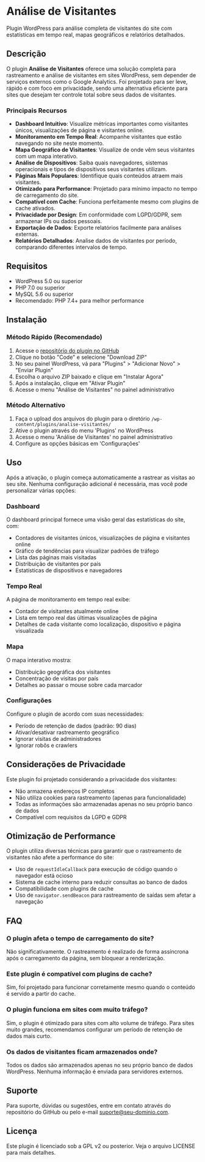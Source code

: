 # Análise de Visitantes

Plugin WordPress para análise completa de visitantes do site com estatísticas em tempo real, mapas geográficos e relatórios detalhados.

## Descrição

O plugin **Análise de Visitantes** oferece uma solução completa para rastreamento e análise de visitantes em sites WordPress, sem depender de serviços externos como o Google Analytics. Foi projetado para ser leve, rápido e com foco em privacidade, sendo uma alternativa eficiente para sites que desejam ter controle total sobre seus dados de visitantes.

### Principais Recursos

- **Dashboard Intuitivo**: Visualize métricas importantes como visitantes únicos, visualizações de página e visitantes online.
- **Monitoramento em Tempo Real**: Acompanhe visitantes que estão navegando no site neste momento.
- **Mapa Geográfico de Visitantes**: Visualize de onde vêm seus visitantes com um mapa interativo.
- **Análise de Dispositivos**: Saiba quais navegadores, sistemas operacionais e tipos de dispositivos seus visitantes utilizam.
- **Páginas Mais Populares**: Identifique quais conteúdos atraem mais visitantes.
- **Otimizado para Performance**: Projetado para mínimo impacto no tempo de carregamento do site.
- **Compatível com Cache**: Funciona perfeitamente mesmo com plugins de cache ativados.
- **Privacidade por Design**: Em conformidade com LGPD/GDPR, sem armazenar IPs ou dados pessoais.
- **Exportação de Dados**: Exporte relatórios facilmente para análises externas.
- **Relatórios Detalhados**: Analise dados de visitantes por período, comparando diferentes intervalos de tempo.

## Requisitos

- WordPress 5.0 ou superior
- PHP 7.0 ou superior
- MySQL 5.6 ou superior
- Recomendado: PHP 7.4+ para melhor performance

## Instalação

### Método Rápido (Recomendado)

1. Acesse o [repositório do plugin no GitHub](https://github.com/bitcoinp2p-com-br/analise-visitantes)
2. Clique no botão "Code" e selecione "Download ZIP"
3. No seu painel WordPress, vá para "Plugins" > "Adicionar Novo" > "Enviar Plugin"
4. Escolha o arquivo ZIP baixado e clique em "Instalar Agora"
5. Após a instalação, clique em "Ativar Plugin"
6. Acesse o menu "Análise de Visitantes" no painel administrativo

### Método Alternativo

1. Faça o upload dos arquivos do plugin para o diretório `/wp-content/plugins/analise-visitantes/`
2. Ative o plugin através do menu 'Plugins' no WordPress
3. Acesse o menu 'Análise de Visitantes' no painel administrativo
4. Configure as opções básicas em 'Configurações'

## Uso

Após a ativação, o plugin começa automaticamente a rastrear as visitas ao seu site. Nenhuma configuração adicional é necessária, mas você pode personalizar várias opções:

### Dashboard

O dashboard principal fornece uma visão geral das estatísticas do site, com:

- Contadores de visitantes únicos, visualizações de página e visitantes online
- Gráfico de tendências para visualizar padrões de tráfego
- Lista das páginas mais visitadas
- Distribuição de visitantes por país
- Estatísticas de dispositivos e navegadores

### Tempo Real

A página de monitoramento em tempo real exibe:

- Contador de visitantes atualmente online
- Lista em tempo real das últimas visualizações de página
- Detalhes de cada visitante como localização, dispositivo e página visualizada

### Mapa

O mapa interativo mostra:

- Distribuição geográfica dos visitantes
- Concentração de visitas por país
- Detalhes ao passar o mouse sobre cada marcador

### Configurações

Configure o plugin de acordo com suas necessidades:

- Período de retenção de dados (padrão: 90 dias)
- Ativar/desativar rastreamento geográfico
- Ignorar visitas de administradores
- Ignorar robôs e crawlers

## Considerações de Privacidade

Este plugin foi projetado considerando a privacidade dos visitantes:

- Não armazena endereços IP completos
- Não utiliza cookies para rastreamento (apenas para funcionalidade)
- Todas as informações são armazenadas apenas no seu próprio banco de dados
- Compatível com requisitos da LGPD e GDPR

## Otimização de Performance

O plugin utiliza diversas técnicas para garantir que o rastreamento de visitantes não afete a performance do site:

- Uso de `requestIdleCallback` para execução de código quando o navegador está ocioso
- Sistema de cache interno para reduzir consultas ao banco de dados
- Compatibilidade com plugins de cache
- Uso de `navigator.sendBeacon` para rastreamento de saídas sem afetar a navegação

## FAQ

### O plugin afeta o tempo de carregamento do site?
Não significativamente. O rastreamento é realizado de forma assíncrona após o carregamento da página, sem bloquear a renderização.

### Este plugin é compatível com plugins de cache?
Sim, foi projetado para funcionar corretamente mesmo quando o conteúdo é servido a partir do cache.

### O plugin funciona em sites com muito tráfego?
Sim, o plugin é otimizado para sites com alto volume de tráfego. Para sites muito grandes, recomendamos configurar um período de retenção de dados mais curto.

### Os dados de visitantes ficam armazenados onde?
Todos os dados são armazenados apenas no seu próprio banco de dados WordPress. Nenhuma informação é enviada para servidores externos.

## Suporte

Para suporte, dúvidas ou sugestões, entre em contato através do repositório do GitHub ou pelo e-mail suporte@seu-dominio.com.

## Licença

Este plugin é licenciado sob a GPL v2 ou posterior. Veja o arquivo LICENSE para mais detalhes.